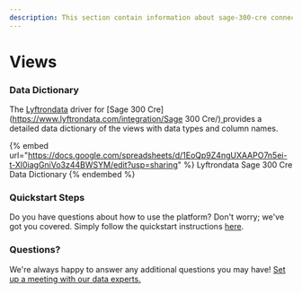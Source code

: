 ```yaml
---
description: This section contain information about sage-300-cre connector views information
---
```


# Views

### Data Dictionary

The [Lyftrondata](https://www.lyftrondata.com/) driver for [Sage 300 Cre](https://www.lyftrondata.com/integration/Sage 300 Cre/)[ ](https://www.lyftrondata.com/integration/sage-300-cre/)provides a detailed data dictionary of the views with data types and column names.

{% embed url="https://docs.google.com/spreadsheets/d/1EoQp9Z4ngUXAAPO7n5ei-t-Xl0iagGniVo3z44BWSYM/edit?usp=sharing" %}
Lyftrondata Sage 300 Cre Data Dictionary
{% endembed %}

### Quickstart Steps

Do you have questions about how to use the platform? Don't worry; we've got you covered. Simply follow the quickstart instructions [here](../../../../quickstart-steps.md).

### Questions? <a href="#questions" id="questions"></a>

We're always happy to answer any additional questions you may have! [Set up a meeting with our data experts.](https://www.lyftrondata.com/book-a-meeting/)


